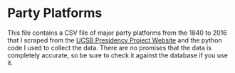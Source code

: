 # Party Platforms

This file contains a CSV file of major party platforms from the 1840 to 2016 that I scraped from the [UCSB Presidency Project Website](http://www.presidency.ucsb.edu/2016_election.php) and the python code I used to collect the data. There are no promises that the data is completely accurate, so be sure to check it against the database if you use it.

